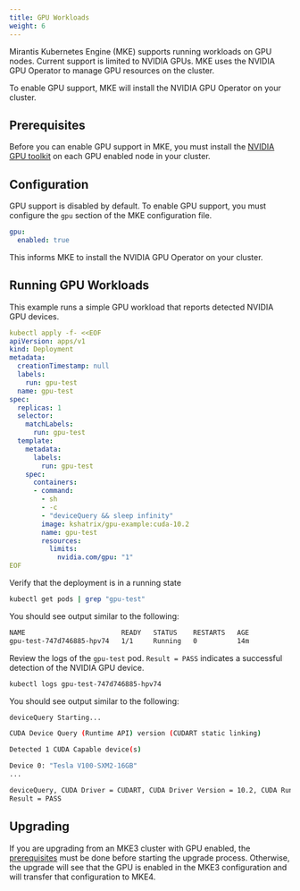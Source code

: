 ```yaml
---
title: GPU Workloads
weight: 6
---
```


Mirantis Kubernetes Engine (MKE) supports running workloads on GPU nodes.
Current support is limited to NVIDIA GPUs. MKE uses the NVIDIA GPU Operator
to manage GPU resources on the cluster.

To enable GPU support, MKE will install the NVIDIA GPU Operator on your cluster.

## Prerequisites

Before you can enable GPU support in MKE, you must install the [NVIDIA GPU
toolkit](https://docs.nvidia.com/datacenter/cloud-native/container-toolkit/latest/install-guide.html)
on each GPU enabled node in your cluster.

## Configuration

GPU support is disabled by default. To enable GPU support, you must configure
the `gpu` section of the MKE configuration file.

```yaml
gpu:
  enabled: true
```

This informs MKE to install the NVIDIA GPU Operator on your cluster.

## Running GPU Workloads

This example runs a simple GPU workload that reports detected NVIDIA GPU devices.

```yaml
kubectl apply -f- <<EOF
apiVersion: apps/v1
kind: Deployment
metadata:
  creationTimestamp: null
  labels:
    run: gpu-test
  name: gpu-test
spec:
  replicas: 1
  selector:
    matchLabels:
      run: gpu-test
  template:
    metadata:
      labels:
        run: gpu-test
    spec:
      containers:
      - command:
        - sh
        - -c
        - "deviceQuery && sleep infinity"
        image: kshatrix/gpu-example:cuda-10.2
        name: gpu-test
        resources:
          limits:
            nvidia.com/gpu: "1"
EOF
```

Verify that the deployment is in a running state

```bash
kubectl get pods | grep "gpu-test"
```

You should see output similar to the following:

```bash
NAME                        READY   STATUS    RESTARTS   AGE
gpu-test-747d746885-hpv74   1/1     Running   0          14m
```

Review the logs of the `gpu-test` pod. `Result = PASS` indicates a successful
detection of the NVIDIA GPU device.

```bash
kubectl logs gpu-test-747d746885-hpv74
```

You should see output similar to the following:

```bash
deviceQuery Starting...

CUDA Device Query (Runtime API) version (CUDART static linking)

Detected 1 CUDA Capable device(s)

Device 0: "Tesla V100-SXM2-16GB"
...

deviceQuery, CUDA Driver = CUDART, CUDA Driver Version = 10.2, CUDA Runtime Version = 10.2, NumDevs = 1
Result = PASS
```

## Upgrading

If you are upgrading from an MKE3 cluster with GPU enabled, the [prerequisites](/docs/operations/gpu/#prerequisites)
must be done before starting the upgrade process. Otherwise, the upgrade will
see that the GPU is enabled in the MKE3 configuration and will transfer that
configuration to MKE4.
